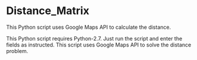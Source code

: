 # Distance_Matrix
This Python script uses Google Maps API to calculate the distance.

This Python script requires Python-2.7. Just run the script and enter the fields as instructed. This script uses Google Maps API to solve the distance problem.
